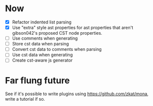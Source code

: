
# Now

* [x] Refactor indented list parsing
* [x] Use "extra" style ast properties for ast properties that aren't gibson042's proposed CST node properties.
* [ ] Use comments when generating
* [ ] Store cst data when parsing
* [ ] Convert cst data to comments when parsing
* [ ] Use cst data when generating
* [ ] Create cst-aware js generator

# Far flung future

See if it's possible to write plugins using https://github.com/zkat/mona, write a tutorial if so.

